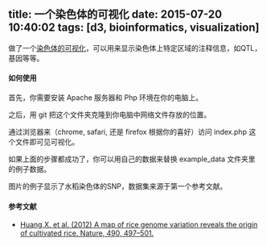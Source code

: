 title: 一个染色体的可视化
date: 2015-07-20 10:40:02
tags:  [d3, bioinformatics, visualization] 
---

做了一个[染色体的可视化](https://github.com/daweih/d3_bioviz/tree/master/chromosomes)，可以用来显示染色体上特定区域的注释信息，如QTL，基因等等。

#### 如何使用

首先，你需要安装 Apache 服务器和 Php 环境在你的电脑上。

之后，用 git 把这个文件夹克隆到你电脑中网络文件存放的位置。

通过浏览器来（chrome, safari, 还是 firefox 根据你的喜好）访问 index.php 这个文件即可见可视化。

如果上面的步骤都成功了，你可以用自己的数据来替换 example_data 文件夹里的例子数据。

图片的例子显示了水稻染色体的SNP，数据集来源于第一个参考文献。


#### 参考文献
- [Huang,X. et al. (2012) A map of rice genome variation reveals the origin of cultivated rice. Nature, 490, 497–501.](http://www.ncbi.nlm.nih.gov/pubmed/?term=23034647)






